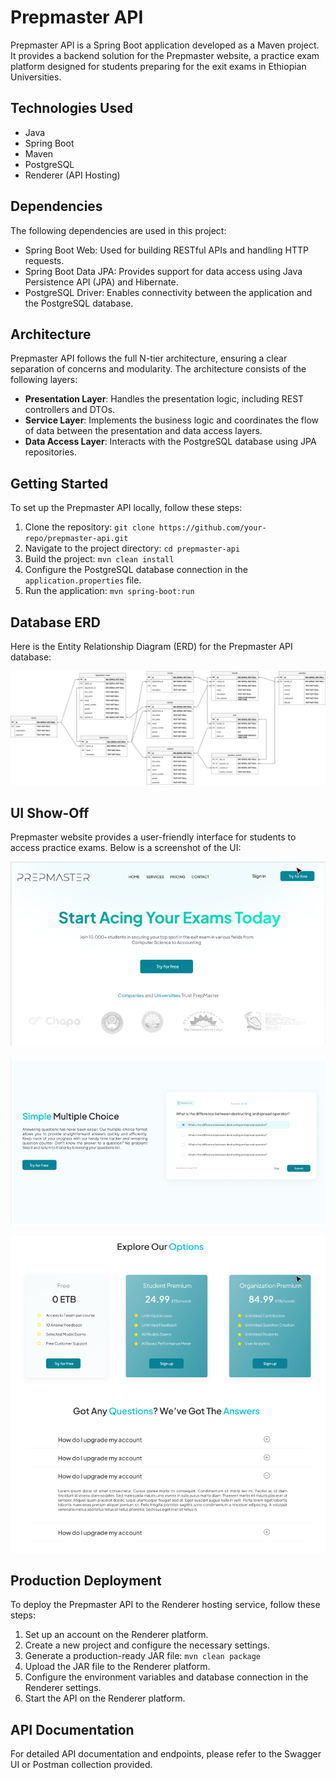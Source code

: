 # Prepmaster API

Prepmaster API is a Spring Boot application developed as a Maven project. It provides a backend solution for the Prepmaster website, a practice exam platform designed for students preparing for the exit exams in Ethiopian Universities.

## Technologies Used

- Java
- Spring Boot
- Maven
- PostgreSQL
- Renderer (API Hosting)

## Dependencies

The following dependencies are used in this project:

- Spring Boot Web: Used for building RESTful APIs and handling HTTP requests.
- Spring Boot Data JPA: Provides support for data access using Java Persistence API (JPA) and Hibernate.
- PostgreSQL Driver: Enables connectivity between the application and the PostgreSQL database.

## Architecture

Prepmaster API follows the full N-tier architecture, ensuring a clear separation of concerns and modularity. The architecture consists of the following layers:

- **Presentation Layer**: Handles the presentation logic, including REST controllers and DTOs.
- **Service Layer**: Implements the business logic and coordinates the flow of data between the presentation and data access layers.
- **Data Access Layer**: Interacts with the PostgreSQL database using JPA repositories.

## Getting Started

To set up the Prepmaster API locally, follow these steps:

1. Clone the repository: `git clone https://github.com/your-repo/prepmaster-api.git`
2. Navigate to the project directory: `cd prepmaster-api`
3. Build the project: `mvn clean install`
4. Configure the PostgreSQL database connection in the `application.properties` file.
5. Run the application: `mvn spring-boot:run`

## Database ERD

Here is the Entity Relationship Diagram (ERD) for the Prepmaster API database:

![EERD for PrepMaster](images/PREPMASTER.drawio.png)

## UI Show-Off

Prepmaster website provides a user-friendly interface for students to access practice exams. Below is a screenshot of the UI:

![Splash Screen](images/login%20page.png)

![Sample Questions](images/sample%20question.png)

![FAQ](images/FAQ.png)

## Production Deployment

To deploy the Prepmaster API to the Renderer hosting service, follow these steps:

1. Set up an account on the Renderer platform.
2. Create a new project and configure the necessary settings.
3. Generate a production-ready JAR file: `mvn clean package`
4. Upload the JAR file to the Renderer platform.
5. Configure the environment variables and database connection in the Renderer settings.
6. Start the API on the Renderer platform.

## API Documentation

For detailed API documentation and endpoints, please refer to the Swagger UI or Postman collection provided.
